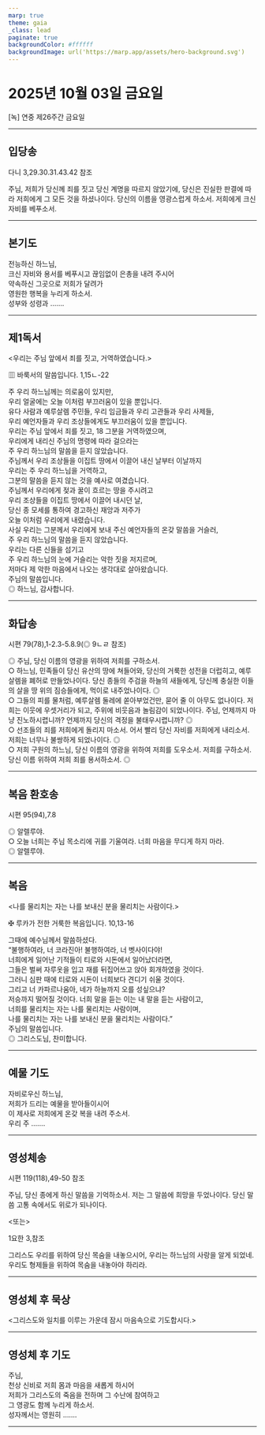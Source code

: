 ```yaml
---
marp: true
theme: gaia
_class: lead
paginate: true
backgroundColor: #ffffff
backgroundImage: url('https://marp.app/assets/hero-background.svg')
---
```


# 2025년 10월 03일 금요일

[녹] 연중 제26주간 금요일  




---

## 입당송

다니 3,29.30.31.43.42 참조

주님, 저희가 당신께 죄를 짓고 당신 계명을 따르지 않았기에, 당신은 진실한 판결에 따라 저희에게 그 모든 것을 하셨나이다. 당신의 이름을 영광스럽게 하소서. 저희에게 크신 자비를 베푸소서.  
  


---

## 본기도

전능하신 하느님,  
크신 자비와 용서를 베푸시고 끊임없이 은총을 내려 주시어  
약속하신 그곳으로 저희가 달려가  
영원한 행복을 누리게 하소서.  
성부와 성령과 …….  
  


---

## 제1독서

<우리는 주님 앞에서 죄를 짓고, 거역하였습니다.>

▥ 바룩서의 말씀입니다. 1,15ㄴ-22

주 우리 하느님께는 의로움이 있지만,  
우리 얼굴에는 오늘 이처럼 부끄러움이 있을 뿐입니다.  
유다 사람과 예루살렘 주민들, 우리 임금들과 우리 고관들과 우리 사제들,  
우리 예언자들과 우리 조상들에게도 부끄러움이 있을 뿐입니다.  
우리는 주님 앞에서 죄를 짓고, 18 그분을 거역하였으며,  
우리에게 내리신 주님의 명령에 따라 걸으라는  
주 우리 하느님의 말씀을 듣지 않았습니다.  
주님께서 우리 조상들을 이집트 땅에서 이끌어 내신 날부터 이날까지  
우리는 주 우리 하느님을 거역하고,  
그분의 말씀을 듣지 않는 것을 예사로 여겼습니다.  
주님께서 우리에게 젖과 꿀이 흐르는 땅을 주시려고  
우리 조상들을 이집트 땅에서 이끌어 내시던 날,  
당신 종 모세를 통하여 경고하신 재앙과 저주가  
오늘 이처럼 우리에게 내렸습니다.  
사실 우리는 그분께서 우리에게 보내 주신 예언자들의 온갖 말씀을 거슬러,  
주 우리 하느님의 말씀을 듣지 않았습니다.  
우리는 다른 신들을 섬기고  
주 우리 하느님의 눈에 거슬리는 악한 짓을 저지르며,  
저마다 제 악한 마음에서 나오는 생각대로 살아왔습니다.  
주님의 말씀입니다.  
◎ 하느님, 감사합니다.  
  


---

## 화답송

시편 79(78),1-2.3-5.8.9(◎ 9ㄴㄹ 참조)

◎ 주님, 당신 이름의 영광을 위하여 저희를 구하소서.  
○ 하느님, 민족들이 당신 유산의 땅에 쳐들어와, 당신의 거룩한 성전을 더럽히고, 예루살렘을 폐허로 만들었나이다. 당신 종들의 주검을 하늘의 새들에게, 당신께 충실한 이들의 살을 땅 위의 짐승들에게, 먹이로 내주었나이다. ◎  
○ 그들의 피를 물처럼, 예루살렘 둘레에 쏟아부었건만, 묻어 줄 이 아무도 없나이다. 저희는 이웃에 우셋거리가 되고, 주위에 비웃음과 놀림감이 되었나이다. 주님, 언제까지 마냥 진노하시렵니까? 언제까지 당신의 격정을 불태우시렵니까? ◎  
○ 선조들의 죄를 저희에게 돌리지 마소서. 어서 빨리 당신 자비를 저희에게 내리소서. 저희는 너무나 불쌍하게 되었나이다. ◎  
○ 저희 구원의 하느님, 당신 이름의 영광을 위하여 저희를 도우소서. 저희를 구하소서. 당신 이름 위하여 저희 죄를 용서하소서. ◎  
  


---

## 복음 환호송

시편 95(94),7.8

◎ 알렐루야.  
○ 오늘 너희는 주님 목소리에 귀를 기울여라. 너희 마음을 무디게 하지 마라.  
◎ 알렐루야.  
  


---

## 복음

<나를 물리치는 자는 나를 보내신 분을 물리치는 사람이다.>

✠ 루카가 전한 거룩한 복음입니다. 10,13-16

그때에 예수님께서 말씀하셨다.  
“불행하여라, 너 코라진아! 불행하여라, 너 벳사이다야!  
너희에게 일어난 기적들이 티로와 시돈에서 일어났더라면,  
그들은 벌써 자루옷을 입고 재를 뒤집어쓰고 앉아 회개하였을 것이다.  
그러니 심판 때에 티로와 시돈이 너희보다 견디기 쉬울 것이다.  
그리고 너 카파르나움아, 네가 하늘까지 오를 성싶으냐?  
저승까지 떨어질 것이다. 너희 말을 듣는 이는 내 말을 듣는 사람이고,  
너희를 물리치는 자는 나를 물리치는 사람이며,  
나를 물리치는 자는 나를 보내신 분을 물리치는 사람이다.”  
주님의 말씀입니다.  
◎ 그리스도님, 찬미합니다.  
  


---

## 예물 기도

자비로우신 하느님,  
저희가 드리는 예물을 받아들이시어  
이 제사로 저희에게 온갖 복을 내려 주소서.  
우리 주 …….  
  


---

## 영성체송

시편 119(118),49-50 참조

주님, 당신 종에게 하신 말씀을 기억하소서. 저는 그 말씀에 희망을 두었나이다. 당신 말씀 고통 속에서도 위로가 되나이다.  
  
<또는>  
  
1요한 3,참조  
  
그리스도 우리를 위하여 당신 목숨을 내놓으시어, 우리는 하느님의 사랑을 알게 되었네. 우리도 형제들을 위하여 목숨을 내놓아야 하리라.  


---

## 영성체 후 묵상

<그리스도와 일치를 이루는 가운데 잠시 마음속으로 기도합시다.>  


---

## 영성체 후 기도

주님,  
천상 신비로 저희 몸과 마음을 새롭게 하시어  
저희가 그리스도의 죽음을 전하며 그 수난에 참여하고  
그 영광도 함께 누리게 하소서.  
성자께서는 영원히 …….  
  


---